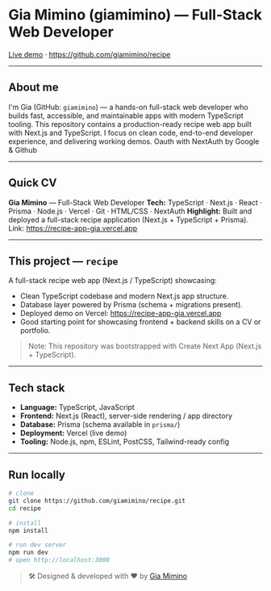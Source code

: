 # Gia Mimino (giamimino) — Full-Stack Web Developer

[Live demo](https://recipe-app-gia.vercel.app) · https://github.com/giamimino/recipe

---

## About me
I'm Gia (GitHub: `giamimino`) — a hands-on full-stack web developer who builds fast, accessible, and maintainable apps with modern TypeScript tooling. This repository contains a production-ready recipe web app built with Next.js and TypeScript. I focus on clean code, end-to-end developer experience, and delivering working demos. Oauth with NextAuth by Google & Github

---

## Quick CV
**Gia Mimino** — Full-Stack Web Developer
**Tech:** TypeScript · Next.js · React · Prisma · Node.js · Vercel · Git · HTML/CSS  · NextAuth
**Highlight:** Built and deployed a full-stack recipe application (Next.js + TypeScript + Prisma). Link: https://recipe-app-gia.vercel.app

---

## This project — `recipe`
A full-stack recipe web app (Next.js / TypeScript) showcasing:

- Clean TypeScript codebase and modern Next.js app structure.
- Database layer powered by Prisma (schema + migrations present).
- Deployed demo on Vercel: https://recipe-app-gia.vercel.app
- Good starting point for showcasing frontend + backend skills on a CV or portfolio.

> Note: This repository was bootstrapped with Create Next App (Next.js + TypeScript).

---

## Tech stack
- **Language:** TypeScript, JavaScript  
- **Frontend:** Next.js (React), server-side rendering / app directory  
- **Database:** Prisma (schema available in `prisma/`)  
- **Deployment:** Vercel (live demo)  
- **Tooling:** Node.js, npm, ESLint, PostCSS, Tailwind-ready config

---

## Run locally
```bash
# clone
git clone https://github.com/giamimino/recipe.git
cd recipe

# install
npm install

# run dev server
npm run dev
# open http://localhost:3000
```

> 🛠️ Designed & developed with ❤️ by [Gia Mimino](https://github.com/giamimino)
